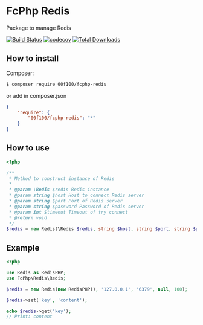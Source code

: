 # FcPhp Redis

Package to manage Redis

[![Build Status](https://travis-ci.org/00F100/fcphp-redis.svg?branch=master)](https://travis-ci.org/00F100/fcphp-redis) [![codecov](https://codecov.io/gh/00F100/fcphp-redis/branch/master/graph/badge.svg)](https://codecov.io/gh/00F100/fcphp-redis) [![Total Downloads](https://poser.pugx.org/00F100/fcphp-redis/downloads)](https://packagist.org/packages/00F100/fcphp-redis)

## How to install

Composer:
```sh
$ composer require 00f100/fcphp-redis
```

or add in composer.json
```json
{
	"require": {
		"00f100/fcphp-redis": "*"
	}
}
```

## How to use

```php
<?php

/**
 * Method to construct instance of Redis
 *
 * @param \Redis $redis Redis instance
 * @param string $host Host to connect Redis server
 * @param string $port Port of Redis server
 * @param string $password Password of Redis server
 * @param int $timeout Timeout of try connect
 * @return void
 */
$redis = new Redis(\Redis $redis, string $host, string $port, string $password = null, int $timeout = 100);

```

## Example

```php
<?php

use Redis as RedisPHP;
use FcPhp\Redis\Redis;

$redis = new Redis(new RedisPHP(), '127.0.0.1', '6379', null, 100);

$redis->set('key', 'content');

echo $redis->get('key');
// Print: content

```